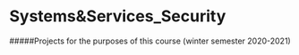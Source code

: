 # Systems&Services_Security
#####Projects for the purposes of this course (winter semester 2020-2021)
